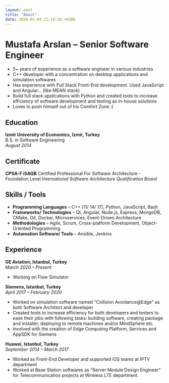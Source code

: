 ```yaml
---
layout: post
title: "About"
date: 2020-01-04 21:14:20 +0300
---
```

# Mustafa  Arslan &ndash; Senior Software Engineer
- 5+ years of experience as a software engineer in various industries
- C++ developer with a concentration on desktop applications and simulation softwares
- Has experience with Full Stack Front-End development. Used JavaScript and Angular... (like MEAN stack)
- Build full stack applications with Python and created tools to increase efficiency of software development and testing as in-house solutions
- Loves to push himself out of his Comfort Zone :)

## Education
**Izmir University of Economics, Izmir, Turkey**  
B.S. in Software Engineering   
*August 2014*  

## Certificate
**CPSA-F iSAQB**
Certified Professional For Software Architecture - Foundation Level
*International Software Architecture
Qualification Board*

## Skills / Tools
- **Programming Languages** &ndash; C++ (11/ 14/ 17), Python, JavaScript, Bash
- **Frameworks/ Technologies** &ndash; Qt, Angular, Node.js, Express, MongoDB, CMake, Git, Docker, Microservices, Event-Driven Architecture
- **Methodologies** &ndash; Agile, Scrum, Cross-platform Development, Object-Oriented Programming
- **Automation Software/ Tools** &ndash; Ansible, Jenkins

## Experience
**GE Aviation, Istanbul, Turkey**  
*March 2020 &ndash; Present*  
- Working on Flow Simulator

**Siemens, Istanbul, Turkey**  
*April 2017 &ndash; February 2020* 
- Worked on simulation software named "Collision Avoidance@Edge" as both Software Architect and developer
- Created tools to increase efficiency for both developers and testers to ease their jobs with following tasks: building software, creating package and installer, deploying to remote machines and/or MindSphere etc.
- Involved with the creation of Edge Computing Platform, Services and AppSDK for Siemens

**Huawei, Istanbul, Turkey**  
*September 2014 &ndash; March 2017*
-  Worked as Front-End Developer and supported iOS teams at IPTV department
- Worked at Base Station softwares as "Server Module Design Engineer" for Telecommunication projects at Wireless LTE department.
